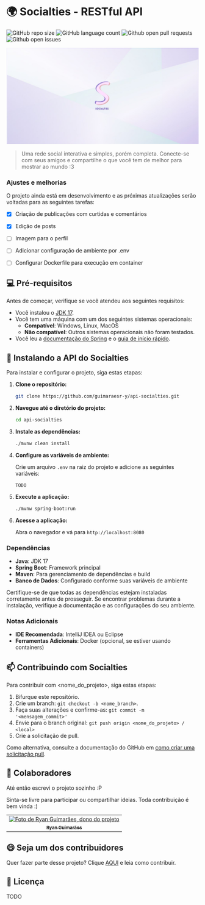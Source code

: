 # 🌍 Socialties - RESTful API

![GitHub repo size](https://img.shields.io/github/repo-size/guimaraesr-y/api-socialties?style=for-the-badge)
![GitHub language count](https://img.shields.io/github/languages/count/guimaraesr-y/api-socialties?style=for-the-badge)
![Github open pull requests](https://img.shields.io/github/issues-pr-raw/guimaraesr-y/api-socialties?style=for-the-badge)
![Github open issues](https://img.shields.io/github/issues-raw/guimaraesr-y/api-socialties?style=for-the-badge)

<img src="/docs/banner.jpg" alt="Imagem capa do projeto">

> Uma rede social interativa e simples, porém completa. Conecte-se com seus amigos e compartilhe o que você 
> tem de melhor para mostrar ao mundo :3

### Ajustes e melhorias

O projeto ainda está em desenvolvimento e as próximas atualizações serão voltadas para as seguintes tarefas:

- [x] Criação de publicações com curtidas e comentários
- [x] Edição de posts
- [ ] Imagem para o perfil
- [ ] Adicionar configuração de ambiente por .env
- [ ] Configurar Dockerfile para execução em container


## 💻 Pré-requisitos

Antes de começar, verifique se você atendeu aos seguintes requisitos:

- Você instalou o [JDK 17](https://www.oracle.com/java/technologies/javase-jdk17-downloads.html).
- Você tem uma máquina com um dos seguintes sistemas operacionais:
    - **Compatível**: Windows, Linux, MacOS
    - **Não compatível**: Outros sistemas operacionais não foram testados.
- Você leu a [documentação do Spring](https://spring.io/projects/spring-framework) e o [guia de início rápido](https://spring.io/guides/gs/spring-boot/).


## 🚀 Instalando a API do Socialties

Para instalar e configurar o projeto, siga estas etapas:

1. **Clone o repositório:**

   ```bash
   git clone https://github.com/guimaraesr-y/api-socialties.git
   ```

2. **Navegue até o diretório do projeto:**

   ```bash
   cd api-socialties
   ```

3. **Instale as dependências:**

   ```bash
   ./mvnw clean install
   ```

4. **Configure as variáveis de ambiente:**

   Crie um arquivo `.env` na raiz do projeto e adicione as seguintes variáveis:

   ```plaintext
   TODO
   ```

5. **Execute a aplicação:**

   ```bash
   ./mvnw spring-boot:run
   ```

6. **Acesse a aplicação:**

   Abra o navegador e vá para `http://localhost:8080`

### Dependências

- **Java**: JDK 17
- **Spring Boot**: Framework principal
- **Maven**: Para gerenciamento de dependências e build
- **Banco de Dados**: Configurado conforme suas variáveis de ambiente

Certifique-se de que todas as dependências estejam instaladas corretamente antes de prosseguir. Se encontrar problemas durante a instalação, verifique a documentação e as configurações do seu ambiente.

### Notas Adicionais

- **IDE Recomendada**: IntelliJ IDEA ou Eclipse
- **Ferramentas Adicionais**: Docker (opcional, se estiver usando containers)


## 📫 Contribuindo com Socialties

Para contribuir com <nome_do_projeto>, siga estas etapas:

1. Bifurque este repositório.
2. Crie um branch: `git checkout -b <nome_branch>`.
3. Faça suas alterações e confirme-as: `git commit -m '<mensagem_commit>'`
4. Envie para o branch original: `git push origin <nome_do_projeto> / <local>`
5. Crie a solicitação de pull.

Como alternativa, consulte a documentação do GitHub em [como criar uma solicitação pull](https://help.github.com/en/github/collaborating-with-issues-and-pull-requests/creating-a-pull-request).

## 🤝 Colaboradores

Até então escrevi o projeto sozinho :P

Sinta-se livre para participar ou compartilhar ideias. Toda contribuição é bem vinda :)

<table>
  <tr>
    <td align="center">
      <a href="https://github.com/guimaraesr-y" title="Perfil">
        <img src="https://avatars.githubusercontent.com/u/63627608?v=4" width="100px;" alt="Foto de Ryan Guimarães, dono do projeto"/><br>
        <sub>
          <b>Ryan Guimarães</b>
        </sub>
      </a>
    </td>
  </tr>
</table>

## 😄 Seja um dos contribuidores

Quer fazer parte desse projeto? Clique [AQUI](docs/CONTRIBUTING.md) e leia como contribuir.

## 📝 Licença

TODO